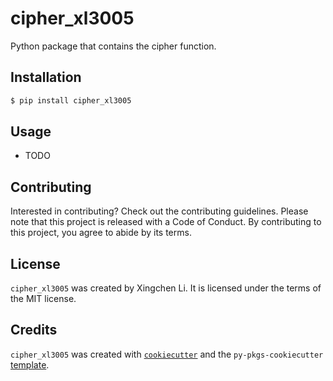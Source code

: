 # cipher_xl3005

Python package that contains the cipher function.

## Installation

```bash
$ pip install cipher_xl3005
```

## Usage

- TODO

## Contributing

Interested in contributing? Check out the contributing guidelines. Please note that this project is released with a Code of Conduct. By contributing to this project, you agree to abide by its terms.

## License

`cipher_xl3005` was created by Xingchen Li. It is licensed under the terms of the MIT license.

## Credits

`cipher_xl3005` was created with [`cookiecutter`](https://cookiecutter.readthedocs.io/en/latest/) and the `py-pkgs-cookiecutter` [template](https://github.com/py-pkgs/py-pkgs-cookiecutter).

